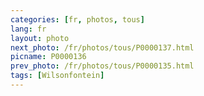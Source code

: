 ```yaml
---
categories: [fr, photos, tous]
lang: fr
layout: photo
next_photo: /fr/photos/tous/P0000137.html
picname: P0000136
prev_photo: /fr/photos/tous/P0000135.html
tags: [Wilsonfontein]
---
```

